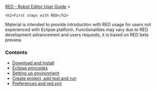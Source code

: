 <html>
<head>
<link href="PLUGINS_ROOT/org.robotframework.ide.eclipse.main.plugin.doc.user/help/style.css" rel="stylesheet" type="text/css"/>
</head>
<body>
<a href="index.html">RED - Robot Editor User Guide</a> &gt; 
	
	<h2>First steps with RED</h2>
<p>Material is intended to provide introduction with RED usage for users not experienced with 
	Eclipse platform. Functionalities may vary due to RED development advancement and users requests, 
	it is based on RED beta preview.
	</p>
<h3>Contents</h3>
<ul>
<li><a href="download_install.html">Download and install</a>
</li>
<li><a href="eclipse_principles.html">Eclipse principles</a>
</li>
<li><a href="setting_up_environment.html">Setting up environment</a>
</li>
<li><a href="create_run.html">Create project, add test and run</a>
</li>
<li><a href="preferences_misc.html">Preferences and red.xml</a>
</li>
</ul>
</body>
</html>